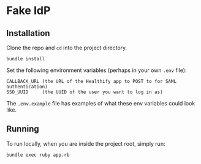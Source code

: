 # Fake IdP

## Installation

Clone the repo and `cd` into the project directory.

    bundle install

Set the following environment variables (perhaps in your own `.env` file):

    CALLBACK_URL (the URL of the Healthify app to POST to for SAML authentication)
    SSO_UUID     (the UUID of the user you want to log in as)

The `.env.example` file has examples of what these env variables could look like.

## Running

To run locally, when you are inside the project root, simply run:

    bundle exec ruby app.rb

